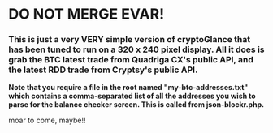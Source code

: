 # DO NOT MERGE EVAR!

### This is just a very VERY simple version of cryptoGlance that has been tuned to run on a 320 x 240 pixel display. All it does is grab the BTC latest trade from Quadriga CX's public API, and the latest RDD trade from Cryptsy's public API.

**Note that you require a file in the root named "my-btc-addresses.txt" which contains a comma-separated list of all the addresses you wish to parse for the balance checker screen. This is called from json-blockr.php.**

moar to come, maybe!!

